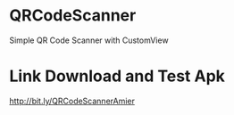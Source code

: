 # QRCodeScanner
Simple QR Code Scanner with CustomView

# Link Download and Test Apk
http://bit.ly/QRCodeScannerAmier

